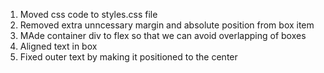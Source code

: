 1. Moved css code to styles.css file
2. Removed extra unncessary margin and absolute position from box item
3. MAde container div to flex so that we can avoid overlapping of boxes
4. Aligned text in box 
5. Fixed outer text by making it positioned to the center